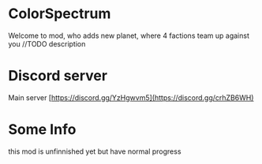 # ColorSpectrum
Welcome to mod, who adds new planet, where 4 factions team up against you
//TODO description
# Discord server
Main server
[https://discord.gg/YzHgwvm5](https://discord.gg/crhZB6WH)
# Some Info
this mod is unfinnished yet but have normal progress
